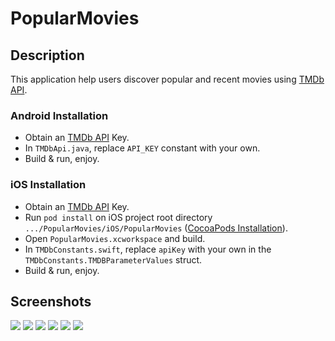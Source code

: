 # PopularMovies

## Description
This application help users discover popular and recent movies using [TMDb API](https://www.themoviedb.org/documentation/api).

### Android Installation
- Obtain an [TMDb API](https://www.themoviedb.org/documentation/api) Key.
- In `TMDbApi.java`, replace `API_KEY` constant with your own.
- Build & run, enjoy.


### iOS Installation
- Obtain an [TMDb API](https://www.themoviedb.org/documentation/api) Key.
- Run `pod install` on iOS project root directory `.../PopularMovies/iOS/PopularMovies` ([CocoaPods Installation](https://guides.cocoapods.org/using/getting-started.html)).
- Open `PopularMovies.xcworkspace` and build.
- In `TMDbConstants.swift`, replace `apiKey` with your own in the `TMDbConstants.TMDBParameterValues` struct.
- Build & run, enjoy.

## Screenshots

<img src="https://github.com/vanyaland/Popular-Movies/blob/master/res/iOS-movies-list.png">
<img src="https://github.com/vanyaland/Popular-Movies/blob/master/res/iOS-movie-detail.png">


<img src="https://github.com/vanyaland/Popular-Movies/blob/master/res/Android-top-rated-movies.png">
<img src="https://github.com/vanyaland/Popular-Movies/blob/master/res/Android-movie-detail.png">


<img src="https://github.com/vanyaland/Popular-Movies/blob/master/res/Android-reviews.png">
<img src="https://github.com/vanyaland/Popular-Movies/blob/master/res/Android-trailers.png">
